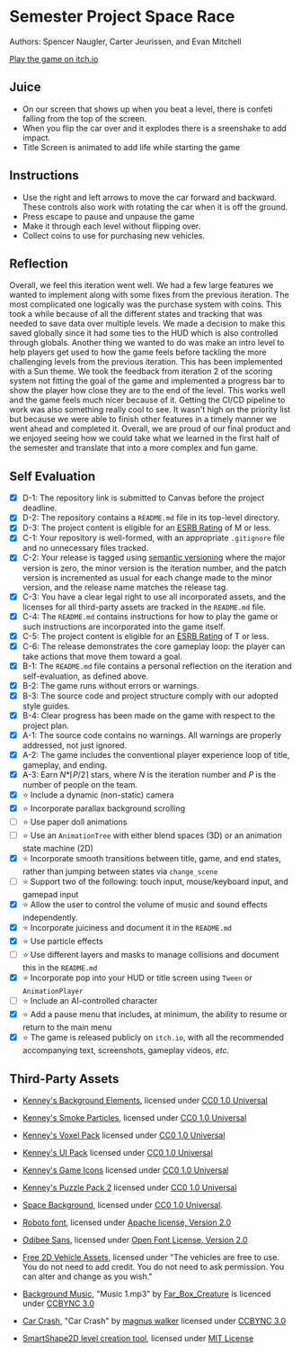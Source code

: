 # Semester Project Space Race

Authors: Spencer Naugler, Carter Jeurissen, and Evan Mitchell

[Play the game on itch.io](https://etmitchell2022.itch.io/space-race)

## Juice

- On our screen that shows up when you beat a level, there is confeti falling from the top of the screen.
- When you flip the car over and it explodes there is a sreenshake to add impact.
- Title Screen is animated to add life while starting the game

## Instructions

- Use the right and left arrows to move the car forward and backward. These controls also work with rotating the car when it is off the ground.
- Press escape to pause and unpause the game
- Make it through each level without flipping over.
- Collect coins to use for purchasing new vehicles.

## Reflection

Overall, we feel this iteration went well. We had a few large features we wanted to implement along with some fixes from the previous iteration. The most complicated one logically was the purchase system with coins. This took a while because of all the different states and tracking that was needed to save data over multiple levels. We made a decision to make this saved globally since it had some ties to the HUD which is also controlled through globals. Another thing we wanted to do was make an intro level to help players get used to how the game feels before tackling the more challenging levels from the previous iteration. This has been implemented with a Sun theme. We took the feedback from iteration 2 of the scoring system not fitting the goal of the game and implemented a progress bar to show the player how close they are to the end of the level. This works well and the game feels much nicer because of it. Getting the CI/CD pipeline to work was also something really cool to see. It wasn't high on the priority list but because we were able to finish other features in a timely manner we went ahead and completed it. Overall, we are proud of our final product and we enjoyed seeing how we could take what we learned in the first half of the semester and translate that into a more complex and fun game.

## Self Evaluation

- [x] D-1: The repository link is submitted to Canvas before the project deadline.
- [x] D-2: The repository contains a <code>README.md</code> file in its top-level directory.
- [x] D-3: The project content is eligible for an <a href="https://www.esrb.org/ratings-guide/">ESRB Rating</a> of M or less.
- [x] C-1: Your repository is well-formed, with an appropriate <code>.gitignore</code> file and no unnecessary files tracked.
- [x] C-2: Your release is tagged using <a href="https://semver.org/">semantic versioning</a> where the major version is zero, the minor version is the iteration number, and the patch version is incremented as usual for each change made to the minor version, and the release name matches the release tag.
- [x] C-3: You have a clear legal right to use all incorporated assets, and the licenses for all third-party assets are tracked in the <code>README.md</code> file.
- [x] C-4: The <code>README.md</code> contains instructions for how to play the game or such instructions are incorporated into the game itself.
- [x] C-5: The project content is eligible for an <a href="https://www.esrb.org/ratings-guide/">ESRB Rating</a> of T or less.
- [x] C-6: The release demonstrates the core gameplay loop: the player can take actions that move them toward a goal.
- [x] B-1: The <code>README.md</code> file contains a personal reflection on the iteration and self-evaluation, as defined above.
- [x] B-2: The game runs without errors or warnings.
- [x] B-3: The source code and project structure comply with our adopted style guides.
- [x] B-4: Clear progress has been made on the game with respect to the project plan.
- [x] A-1: The source code contains no warnings. All warnings are properly addressed, not just ignored.
- [x] A-2: The game includes the conventional player experience loop of title, gameplay, and ending.
- [x] A-3: Earn <em>N</em>\*&lceil;<em>P</em>/2&rceil; stars, where <em>N</em> is the iteration number and <em>P</em> is the number of people on the team.
- [x] ⭐ Include a dynamic (non-static) camera
- [x] ⭐ Incorporate parallax background scrolling
- [ ] ⭐ Use paper doll animations
- [ ] ⭐ Use an <code>AnimationTree</code> with either blend spaces (3D) or an animation state machine (2D)
- [x] ⭐ Incorporate smooth transitions between title, game, and end states, rather than jumping between states via <code>change_scene</code>
- [ ] ⭐ Support two of the following: touch input, mouse/keyboard input, and gamepad input
- [x] ⭐ Allow the user to control the volume of music and sound effects independently.
- [x] ⭐ Incorporate juiciness and document it in the <code>README.md</code>
- [x] ⭐ Use particle effects
- [ ] ⭐ Use different layers and masks to manage collisions and document this in the <code>README.md</code>
- [x] ⭐ Incorporate pop into your HUD or title screen using <code>Tween</code> or <code>AnimationPlayer</code>
- [ ] ⭐ Include an AI-controlled character
- [x] ⭐ Add a pause menu that includes, at minimum, the ability to resume or return to the main menu
- [x] ⭐ The game is released publicly on <code>itch.io</code>, with all the recommended accompanying text, screenshots, gameplay videos, <i>etc.</i>

## Third-Party Assets

- [Kenney's Background Elements](https://kenney.nl/assets/background-elements), licensed under [CC0 1.0 Universal](http://creativecommons.org/publicdomain/zero/1.0/)

- [Kenney's Smoke Particles](https://kenney.nl/assets/smoke-particles), licensed under [CC0 1.0 Universal](http://creativecommons.org/publicdomain/zero/1.0/)

- [Kenney's Voxel Pack](https://kenney.nl/assets/voxel-pack) licensed under [CC0 1.0 Universal](http://creativecommons.org/publicdomain/zero/1.0/)

- [Kenney's UI Pack](https://kenney.nl/assets/ui-pack) licensed under [CC0 1.0 Universal](http://creativecommons.org/publicdomain/zero/1.0/)

- [Kenney's Game Icons](https://kenney.nl/assets/game-icons) licensed under [CC0 1.0 Universal](http://creativecommons.org/publicdomain/zero/1.0/)

- [Kenney's Puzzle Pack 2](https://kenney.nl/assets/puzzle-pack-2) licensed under [CC0 1.0 Universal](http://creativecommons.org/publicdomain/zero/1.0/)

- [Space Background](https://opengameart.org/content/space-background-6), licensed under [CC0 1.0 Universal](http://creativecommons.org/publicdomain/zero/1.0/).

- [Roboto font](https://fonts.google.com/specimen/Roboto#license), licensed under [Apache license, Version 2.0](http://www.apache.org/licenses/LICENSE-2.0)

- [Odibee Sans](https://fonts.google.com/specimen/Odibee+Sans?query=Odibee+Sans#license), licensed under [Open Font License, Version 2.0](https://scripts.sil.org/cms/scripts/page.php?site_id=nrsi&id=OFL)

- [Free 2D Vehicle Assets](https://overcrafted.itch.io/free-paid-vehicle-car-sprites-), licensed under "The vehicles are free to use. You do not need to add credit. You do not need to ask permission. You can alter and change as you wish."

- [Background Music](https://freesound.org/people/Far_Box_creature/sounds/472712/), "Music 1.mp3" by [Far_Box_Creature](https://freesound.org/people/Far_Box_creature/) is licenced under [CCBYNC 3.0](https://creativecommons.org/licenses/by/3.0/)

- [Car Crash](https://freesound.org/people/magnuswaker/sounds/592388/), "Car Crash" by [magnus walker](https://freesound.org/people/magnuswaker/) licensed under [CCBYNC 3.0](https://creativecommons.org/licenses/by/3.0/)

- [SmartShape2D level creation tool](https://github.com/SirRamEsq/SmartShape2D), licensed under [MIT License](https://opensource.org/licenses/MIT)
